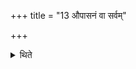 +++
title = "13 औपासनं वा सर्वम्"

+++

<details><summary>थिते</summary>

13. Or rather he brings the entire Aupāsana (fire).
</details>
